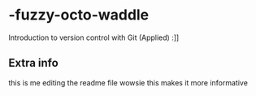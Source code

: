 # -fuzzy-octo-waddle
Introduction to version control with Git (Applied) :]]


## Extra info
this is me editing the readme file wowsie 
this makes it more informative
